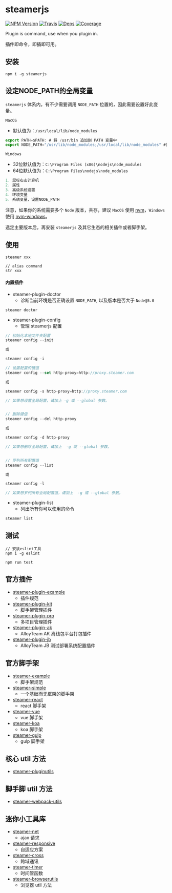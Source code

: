 # steamerjs

[![NPM Version](https://img.shields.io/npm/v/steamerjs.svg?style=flat)](https://www.npmjs.com/package/steamerjs)
[![Travis](https://img.shields.io/travis/SteamerTeam/steamerjs.svg)](https://travis-ci.org/SteamerTeam/steamerjs)
[![Deps](https://david-dm.org/SteamerTeam/steamerjs.svg)](https://david-dm.org/SteamerTeam/steamerjs)
[![Coverage](https://img.shields.io/coveralls/SteamerTeam/steamerjs.svg)](https://coveralls.io/github/SteamerTeam/steamerjs)

Plugin is command, use when you plugin in.

插件即命令，即插即可用。

## 安装

```
npm i -g steamerjs
```

## 设定NODE_PATH的全局变量
`steamerjs` 体系内，有不少需要调用 `NODE_PATH` 位置的，因此需要设置好此变量。

`MacOS`

* 默认值为：`/usr/local/lib/node_modules`

```javascript
export PATH=$PATH: # 将 /usr/bin 追加到 PATH 变量中
export NODE_PATH="/usr/lib/node_modules;/usr/local/lib/node_modules" #指定 NODE_PATH 变量

```

`Windows`

* 32位默认值为：`C:\Program Files (x86)\nodejs\node_modules`
* 64位默认值为：`C:\Program Files\nodejs\node_modules`

```javascript
1. 鼠标右击计算机
2. 属性
3. 高级系统设置
4. 环境变量
5. 系统变量，设置NODE_PATH
```

注意，如果你的系统需要多个 `Node` 版本，共存，建议 `MacOS` 使用 [nvm](https://github.com/creationix/nvm)，`Windows` 使用 [nvm-windows](https://github.com/coreybutler/nvm-windows)。

选定主要版本后，再安装 `steamerjs` 及其它生态的相关插件或者脚手架。


## 使用
```
steamer xxx

// alias command
str xxx
```

#### 内置插件
* steamer-plugin-doctor
	- 诊断当前环境是否正确设置 `NODE_PATH`, 以及版本是否大于 `Node@5.0`

```javascript
steamer doctor
```

* steamer-plugin-config
	- 管理 steamerjs 配置

```javascript
// 初始化本地文件夹配置
steamer config --init

或

steamer config -i

// 设置配置的键值
steamer config --set http-proxy=http://proxy.steamer.com

或

steamer config -s http-proxy=http://proxy.steamer.com

// 如果想设置全局配置，请加上 -g 或 --global 参数。


// 删除键值
steamer config --del http-proxy

或

steamer config -d http-proxy

// 如果想删除全局配置，请加上  -g 或 --global 参数。


// 罗列所有配置值
steamer config --list

或

steamer config -l

// 如果想罗列所有全局配置值，请加上  -g 或 --global 参数。

```

* steamer-plugin-list
	- 列出所有你可以使用的命令

```javascript
steamer list
```

## 测试
```
// 安装eslint工具
npm i -g eslint

npm run test
```

## 官方插件
* [steamer-plugin-example](https://github.com/SteamerTeam/steamer-plugin-example)
	- 插件规范
* [steamer-plugin-kit](https://github.com/SteamerTeam/steamer-plugin-kit)
	- 脚手架管理插件
* [steamer-plugin-pro](https://github.com/SteamerTeam/steamer-plugin-pro)
	- 多项目管理插件
* [steamer-plugin-ak](https://github.com/SteamerTeam/steamer-plugin-ak)
	- AlloyTeam AK 离线包平台打包插件
* [steamer-plugin-jb](https://github.com/SteamerTeam/steamer-plugin-jb)
	- AlloyTeam JB 测试部署系统配置插件

## 官方脚手架
* [steamer-example](https://github.com/SteamerTeam/steamer-example)
	- 脚手架规范
* [steamer-simple](https://github.com/SteamerTeam/steamer-simple)
	- 一个基础而无框架的脚手架
* [steamer-react](https://github.com/SteamerTeam/steamer-react) 
	- react 脚手架
* [steamer-vue](https://github.com/SteamerTeam/steamer-vue)
	- vue 脚手架
* [steamer-koa](https://github.com/SteamerTeam/steamer-koa)
	- koa 脚手架
* [steamer-gulp](https://github.com/SteamerTeam/steamer-gulp)
	- gulp 脚手架

## 核心 util 方法
* [steamer-pluginutils](https://github.com/SteamerTeam/steamer-pluginutils)

## 脚手脚 util 方法
* [steamer-webpack-utils](https://github.com/SteamerTeam/steamer-webpack-utils)

## 迷你小工具库
* [steamer-net](https://github.com/SteamerTeam/steamer-net)
	- ajax 请求
* [steamer-responsive](https://github.com/SteamerTeam/steamer-responsive)
	- 自适应方案 
* [steamer-cross](https://github.com/SteamerTeam/steamer-cross)
	- 跨域通讯
* [steamer-timer](https://github.com/SteamerTeam/steamer-timer)
	- 时间管函数
* [steamer-browserutils](https://github.com/SteamerTeam/steamer-browserutils)
	- 浏览器 util 方法